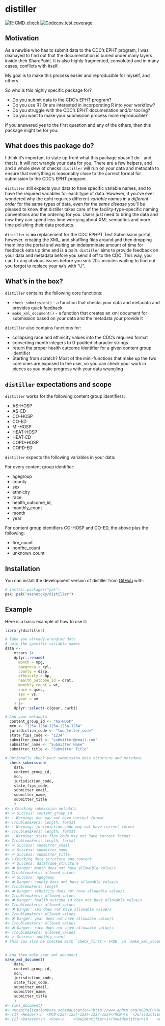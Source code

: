 
<!-- README.md is generated from README.Rmd. Please edit that file -->

# distiller

<!-- badges: start -->

[![R-CMD-check](https://github.com/asenetcky/distiller/actions/workflows/R-CMD-check.yaml/badge.svg)](https://github.com/asenetcky/distiller/actions/workflows/R-CMD-check.yaml)
[![Codecov test
coverage](https://codecov.io/gh/asenetcky/distiller/graph/badge.svg)](https://app.codecov.io/gh/asenetcky/distiller)
<!-- badges: end -->

## Motivation

As a newbie who has to submit data to the CDC’s EPHT program, I was
dismayed to find out that the documentation is buried under many layers
inside their SharePoint. It is also highly fragmented, convoluted and in
many cases, conflicts with itself.

My goal is to make this process easier and reproducible for myself, and
others.

So who is this highly specific package for?

- Do you submit data to the CDC’s EPHT program?
- Do you use R? Or are interested in incorporating R into your workflow?
- Do you struggle with the CDC’s EPHT documenation and/or tooling?
- Do you want to make your submission process more reproducible?

If you answered yes to the first question and any of the others, then
this package might be for you.

## What does this package do?

I think it’s important to state up front what this package *doesn’t*
do - and that is, it will not wrangle your data for you. There are a few
helpers, and and a whole slew of checks `distiller` will run on your
data and metadata to ensure that everything is reasonably close to the
correct format for submission to the CDC’s EPHT program.

`distiller` still expects your data to have specific variable names, and
to have the required variables for each type of data. However, if you’ve
ever wondered why the epht requires different *variable names* in a
*different order* for the same types of data, even for the *same
disease* you’ll be pleased to know that distiller takes care of the
facility-type-specific naming conventions and the ordering for you.
Users just need to bring the data and now they can spend less time
worrying about XML semantics and more time polishing their data
products.

`disitller` is **no** replacement for the CDC EPHPT Test Submission
portal, however, creating the XML, and shuffling files around and then
dropping them into the portal and waiting an indeterminate amount of
time for feedback eats up time and is a pain. `distiller` aims to
provide feedback on your data and metadata before you send it off to the
CDC. This way, you can fix any obvious issues before you sink 20+
minutes waiting to find out you forgot to replace your `NA`’s with “U”.

## What’s in the box?

`distiller` contains the following core functions:

- `check_submission()` - a function that checks your data and metadata
  and provides quick feedback
- `make_xml_document()` - a function that creates an xml document for
  submission based on your data and the metadata your provide it

`distiller` also contains functions for:

- collapsing race and ethnicity values into the CDC’s required format
- converting month integers to 0-padded character strings
- return the proper health outcome identifier for a given content group
  identifier
- Starting from scratch? Most of the mini-functions that make up the two
  core ones are exposed to the user, so you can check your work in
  pieces as you make progress with your data wrangling

## `distiller` expectations and scope

`distiller` works for the following content group identifiers:

- AS-HOSP
- AS-ED
- CO-HOSP
- CO-ED
- MI-HOSP
- HEAT-HOSP
- HEAT-ED
- COPD-HOSP
- COPD-ED

`distiller` expects the following variables in your data:

For every content group identifier:

- agegroup
- county
- sex
- ethnicity
- race
- health_outcome_id,
- monthly_count
- month
- year

For content group identifiers CO-HOSP and CO-ED, the above plus the
following:

- fire_count
- nonfire_count
- unknown_count

## Installation

You can install the development version of distiller from
[GitHub](https://github.com/) with:

``` r
# install.packages("pak")
pak::pak("asenetcky/distiller")
```

## Example

Here is a basic example of how to use it:

``` r
library(distiller)

# Take you already-wrangled data
# note the specific variable names
data <-
    mtcars |>
    dplyr::rename(
      month = mpg,
      agegroup = cyl,
      county = disp,
      ethnicity = hp,
      health_outcome_id = drat,
      monthly_count = wt,
      race = qsec,
      sex = vs,
      year = am
    ) |>
    dplyr::select(-c(gear, carb))

# And your metadata
  content_group_id <- "AS-HOSP"
  mcn <- "1234-1234-1234-1234-1234"
  jurisdiction_code <- "two_letter_code"
  state_fips_code <- "1234"
  submitter_email <- "submitter@email.com"
  submitter_name <- "Submitter Name"
  submitter_title <- "Submitter Title"
  
# Optionally check your submission data structure and metadata
  check_submission(
    data,
    content_group_id,
    mcn,
    jurisdiction_code,
    state_fips_code,
    submitter_email,
    submitter_name,
    submitter_title
    )
#> ℹ Checking submission metadata
#> ✔ Success: content_group_id
#> ! Warning: mcn may not have correct format
#> Troublemakers: length, format
#> ! Warning: jurisdiction_code may not have correct format
#> Troublemakers: length, format
#> ! Warning: state_fips_code may not have correct format
#> Troublemakers: length, format
#> ✔ Success: submitter_email
#> ✔ Success: submitter_name
#> ✔ Success: submitter_title
#> ℹ Checking data structure and content
#> ✔ Success: dataframe_structure
#> ✖ Danger: month does not have allowable value/s
#> Troublemakers: allowed_values
#> ✔ Success: agegroup
#> ✖ Danger: county does not have allowable value/s
#> Troublemakers: length
#> ✖ Danger: ethnicity does not have allowable value/s
#> Troublemakers: allowed_values
#> ✖ Danger: health_outcome_id does not have allowable value/s
#> Troublemakers: allowed_values
#> ✖ Danger: sex does not have allowable value/s
#> Troublemakers: allowed_values
#> ✖ Danger: year does not have allowable value/s
#> Troublemakers: allowed_values
#> ✖ Danger: race does not have allowable value/s
#> Troublemakers: allowed_values
#> ✔ Success: monthly_count
# This can also be checked with `check_first = TRUE` in `make_xml_document()`
  

# And then make your xml document
make_xml_document(
    data,
    content_group_id,
    mcn,
    jurisdiction_code,
    state_fips_code,
    submitter_email,
    submitter_name,
    submitter_title
    )
#> {xml_document}
#> <HospitalizationData schemaLocation="http://www.ephtn.org/NCDM/PH/HospitalizationData ephtn-ph-HospitalizationData.xsd" xmlns="http://www.ephtn.org/NCDM/PH/HospitalizationData" xmlns:xsi="http://www.w3.org/2001/XMLSchema-instance">
#> [1] <Header>\n  <MCN>1234-1234-1234-1234-1234</MCN>\n  <JurisdictionCode>two_ ...
#> [2] <Dataset>\n  <Row>\n    <RowIdentifier>1</RowIdentifier>\n    <AdmissionM ...
```

